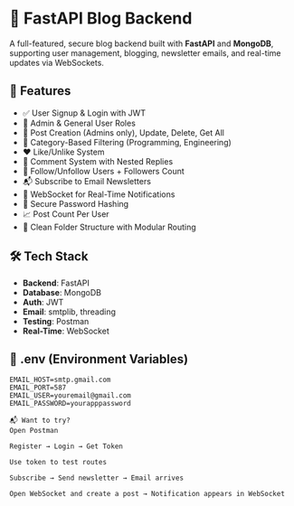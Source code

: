 # 📝 FastAPI Blog Backend

A full-featured, secure blog backend built with **FastAPI** and **MongoDB**, supporting user management, blogging, newsletter emails, and real-time updates via WebSockets.

## 🚀 Features

- ✅ User Signup & Login with JWT
- 👤 Admin & General User Roles
- 📰 Post Creation (Admins only), Update, Delete, Get All
- 🧠 Category-Based Filtering (Programming, Engineering)
- ❤️ Like/Unlike System
- 💬 Comment System with Nested Replies
- 👥 Follow/Unfollow Users + Followers Count
- 📬 Subscribe to Email Newsletters
- 📢 WebSocket for Real-Time Notifications
- 🔐 Secure Password Hashing
- 📈 Post Count Per User
- 📁 Clean Folder Structure with Modular Routing

## 🛠 Tech Stack

- **Backend**: FastAPI
- **Database**: MongoDB
- **Auth**: JWT
- **Email**: smtplib, threading
- **Testing**: Postman
- **Real-Time**: WebSocket

## 🔧 .env (Environment Variables)

```env
EMAIL_HOST=smtp.gmail.com
EMAIL_PORT=587
EMAIL_USER=youremail@gmail.com
EMAIL_PASSWORD=yourapppassword

📬 Want to try?
Open Postman

Register → Login → Get Token

Use token to test routes

Subscribe → Send newsletter → Email arrives

Open WebSocket and create a post → Notification appears in WebSocket

